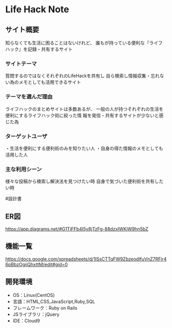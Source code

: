 # Life Hack Note

## サイト概要
知らなくても生活に困ることはないけれど、
誰もが持っている便利な『ライフハック』を記録・共有するサイト

### サイトテーマ
質問するのではなくそれぞれのLifeHackを共有し
自ら検索し情報収集・忘れない為のメモとしても活用できるサイト
 
### テーマを選んだ理由
 ライフハックのまとめサイトは多数あるが、 
 一般の人が持つそれぞれの生活を便利にするライフハック術に絞った情
 報を発信・共有するサイトが少ないと感じた為
 
 ### ターゲットユーザ
・生活を便利にする便利術のみを知りたい人
・自身の得た情報のメモとしても活用した人

### 主な利用シーン
様々な投稿から検索し解決法を見つけたい時
自身で気づいた便利術を共有したい時

#設計書

## ER図
https://app.diagrams.net/#G1TiFFb4I5y8jTzFg-88dzxIWKjW9hn5bZ

## 機能一覧
https://docs.google.com/spreadsheets/d/1lSsCTTqFW9ZbzeodlfuVnZ7RFjr46pBbzOgiiQhxttM/edit#gid=0

## 開発環境
- OS：Linux(CentOS)
- 言語：HTML,CSS,JavaScript,Ruby,SQL
- フレームワーク：Ruby on Rails
- JSライブラリ：jQuery
- IDE：Cloud9
